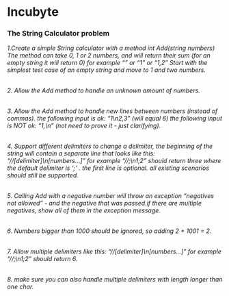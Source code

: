 # Incubyte
### The String Calculator problem

*1.Create a simple String calculator with a method int Add(string numbers) The method can take 0, 1 or 2 numbers, and will return their sum (for an empty string it will return 0) for example “” or “1” or “1,2” Start with the simplest test case of an empty string and move to 1 and two numbers.*

<br>*2. Allow the Add method to handle an unknown amount of numbers.*

<br>*3. Allow the Add method to handle new lines between numbers (instead of commas). the following input is ok: “1\n2,3” (will equal 6) the following input is NOT ok: “1,\n” (not need to prove it - just clarifying).*

<br>*4. Support different delimiters to change a delimiter, the beginning of the string will contain a separate line that looks like this: “//[delimiter]\n[numbers…]” for example “//;\n1;2” should return three where the default delimiter is ‘;’ . the first line is optional. all existing scenarios should still be supported.*

<br>*5. Calling Add with a negative number will throw an exception “negatives not allowed” - and the negative that was passed.if there are multiple negatives, show all of them in the exception message.*

<br>*6. Numbers bigger than 1000 should be ignored, so adding 2 + 1001 = 2.*

<br>*7. Allow multiple delimiters like this: “//[delimiter]\n[numbers…]” for example “//;\n1;2” should return 6.*

<br>*8. make sure you can also handle multiple delimiters with length longer than one char.*
